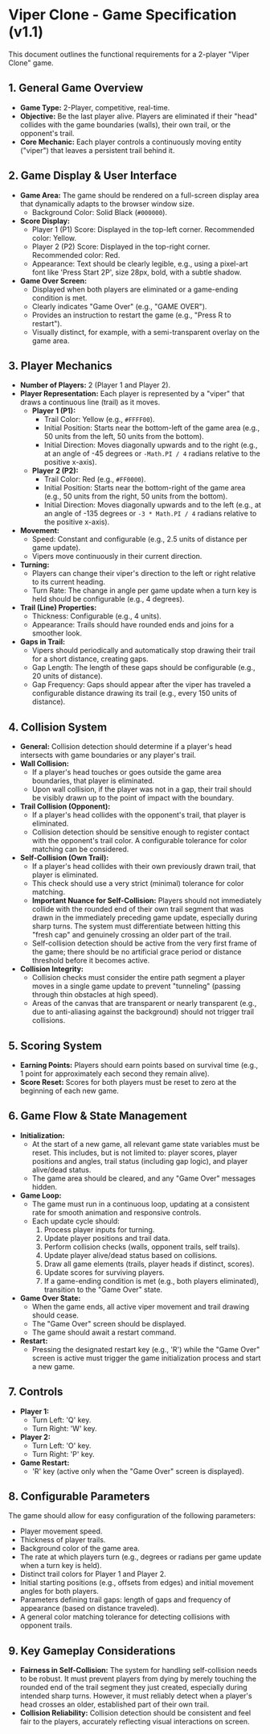 # Viper Clone - Game Specification (v1.1)

This document outlines the functional requirements for a 2-player "Viper Clone" game.

## 1. General Game Overview

* **Game Type:** 2-Player, competitive, real-time.
* **Objective:** Be the last player alive. Players are eliminated if their "head" collides with the game boundaries (walls), their own trail, or the opponent's trail.
* **Core Mechanic:** Each player controls a continuously moving entity ("viper") that leaves a persistent trail behind it.

## 2. Game Display & User Interface

* **Game Area:** The game should be rendered on a full-screen display area that dynamically adapts to the browser window size.
    * Background Color: Solid Black (`#000000`).
* **Score Display:**
    * Player 1 (P1) Score: Displayed in the top-left corner. Recommended color: Yellow.
    * Player 2 (P2) Score: Displayed in the top-right corner. Recommended color: Red.
    * Appearance: Text should be clearly legible, e.g., using a pixel-art font like 'Press Start 2P', size 28px, bold, with a subtle shadow.
* **Game Over Screen:**
    * Displayed when both players are eliminated or a game-ending condition is met.
    * Clearly indicates "Game Over" (e.g., "GAME OVER").
    * Provides an instruction to restart the game (e.g., "Press R to restart").
    * Visually distinct, for example, with a semi-transparent overlay on the game area.

## 3. Player Mechanics

* **Number of Players:** 2 (Player 1 and Player 2).
* **Player Representation:** Each player is represented by a "viper" that draws a continuous line (trail) as it moves.
    * **Player 1 (P1):**
        * Trail Color: Yellow (e.g., `#FFFF00`).
        * Initial Position: Starts near the bottom-left of the game area (e.g., 50 units from the left, 50 units from the bottom).
        * Initial Direction: Moves diagonally upwards and to the right (e.g., at an angle of -45 degrees or `-Math.PI / 4` radians relative to the positive x-axis).
    * **Player 2 (P2):**
        * Trail Color: Red (e.g., `#FF0000`).
        * Initial Position: Starts near the bottom-right of the game area (e.g., 50 units from the right, 50 units from the bottom).
        * Initial Direction: Moves diagonally upwards and to the left (e.g., at an angle of -135 degrees or `-3 * Math.PI / 4` radians relative to the positive x-axis).
* **Movement:**
    * Speed: Constant and configurable (e.g., 2.5 units of distance per game update).
    * Vipers move continuously in their current direction.
* **Turning:**
    * Players can change their viper's direction to the left or right relative to its current heading.
    * Turn Rate: The change in angle per game update when a turn key is held should be configurable (e.g., 4 degrees).
* **Trail (Line) Properties:**
    * Thickness: Configurable (e.g., 4 units).
    * Appearance: Trails should have rounded ends and joins for a smoother look.
* **Gaps in Trail:**
    * Vipers should periodically and automatically stop drawing their trail for a short distance, creating gaps.
    * Gap Length: The length of these gaps should be configurable (e.g., 20 units of distance).
    * Gap Frequency: Gaps should appear after the viper has traveled a configurable distance drawing its trail (e.g., every 150 units of distance).

## 4. Collision System

* **General:** Collision detection should determine if a player's head intersects with game boundaries or any player's trail.
* **Wall Collision:**
    * If a player's head touches or goes outside the game area boundaries, that player is eliminated.
    * Upon wall collision, if the player was not in a gap, their trail should be visibly drawn up to the point of impact with the boundary.
* **Trail Collision (Opponent):**
    * If a player's head collides with the opponent's trail, that player is eliminated.
    * Collision detection should be sensitive enough to register contact with the opponent's trail color. A configurable tolerance for color matching can be considered.
* **Self-Collision (Own Trail):**
    * If a player's head collides with their own previously drawn trail, that player is eliminated.
    * This check should use a very strict (minimal) tolerance for color matching.
    * **Important Nuance for Self-Collision:** Players should not immediately collide with the rounded end of their own trail segment that was drawn in the immediately preceding game update, especially during sharp turns. The system must differentiate between hitting this "fresh cap" and genuinely crossing an older part of the trail.
    * Self-collision detection should be active from the very first frame of the game; there should be no artificial grace period or distance threshold before it becomes active.
* **Collision Integrity:**
    * Collision checks must consider the entire path segment a player moves in a single game update to prevent "tunneling" (passing through thin obstacles at high speed).
    * Areas of the canvas that are transparent or nearly transparent (e.g., due to anti-aliasing against the background) should not trigger trail collisions.

## 5. Scoring System

* **Earning Points:** Players should earn points based on survival time (e.g., 1 point for approximately each second they remain alive).
* **Score Reset:** Scores for both players must be reset to zero at the beginning of each new game.

## 6. Game Flow & State Management

* **Initialization:**
    * At the start of a new game, all relevant game state variables must be reset. This includes, but is not limited to: player scores, player positions and angles, trail status (including gap logic), and player alive/dead status.
    * The game area should be cleared, and any "Game Over" messages hidden.
* **Game Loop:**
    * The game must run in a continuous loop, updating at a consistent rate for smooth animation and responsive controls.
    * Each update cycle should:
        1.  Process player inputs for turning.
        2.  Update player positions and trail data.
        3.  Perform collision checks (walls, opponent trails, self trails).
        4.  Update player alive/dead status based on collisions.
        5.  Draw all game elements (trails, player heads if distinct, scores).
        6.  Update scores for surviving players.
        7.  If a game-ending condition is met (e.g., both players eliminated), transition to the "Game Over" state.
* **Game Over State:**
    * When the game ends, all active viper movement and trail drawing should cease.
    * The "Game Over" screen should be displayed.
    * The game should await a restart command.
* **Restart:**
    * Pressing the designated restart key (e.g., 'R') while the "Game Over" screen is active must trigger the game initialization process and start a new game.

## 7. Controls

* **Player 1:**
    * Turn Left: 'Q' key.
    * Turn Right: 'W' key.
* **Player 2:**
    * Turn Left: 'O' key.
    * Turn Right: 'P' key.
* **Game Restart:**
    * 'R' key (active only when the "Game Over" screen is displayed).

## 8. Configurable Parameters

The game should allow for easy configuration of the following parameters:

* Player movement speed.
* Thickness of player trails.
* Background color of the game area.
* The rate at which players turn (e.g., degrees or radians per game update when a turn key is held).
* Distinct trail colors for Player 1 and Player 2.
* Initial starting positions (e.g., offsets from edges) and initial movement angles for both players.
* Parameters defining trail gaps: length of gaps and frequency of appearance (based on distance traveled).
* A general color matching tolerance for detecting collisions with opponent trails.

## 9. Key Gameplay Considerations

* **Fairness in Self-Collision:** The system for handling self-collision needs to be robust. It must prevent players from dying by merely touching the rounded end of the trail segment they just created, especially during intended sharp turns. However, it must reliably detect when a player's head crosses an older, established part of their own trail.
* **Collision Reliability:** Collision detection should be consistent and feel fair to the players, accurately reflecting visual interactions on screen.
